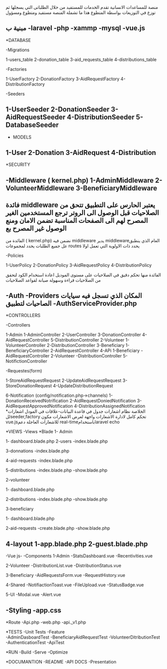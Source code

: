 منصة للمساعدات الانسانية
تقدم الخدمات للمستفيد من خلال الطلباتى التي يسجلها ثم توزع في التوزيعات بواسطة المتطوع 
هذا ما تشملة المنصة
مستفيد
ومتطوع
ومسؤول

مبنية ب
-laravel
-php
-xammp
-mysql
-vue.js
--------------------------------


*DATABASE

 -Migrations

 1-users_table
 2-donation_table
 3-aid_requests_table
 4-distributions_table


 -Factories

1-UserFactory
2-DonationFactory
3-AidRequestFactory
4-DistributionFactory

 -Seeders

 1-UserSeeder
2-DonationSeeder
3-AidRequestSeeder
4-DistributionSeeder
5-DatabaseSeeder
-----------------------------------------------
- MODELS

 1-User
 2-Donation
 3-AidRequest
 4-Distribution
--------------------------------------------------------------
 *SECURITY

 -Middleware
 ( kernel.php)
 1-AdminMiddleware
 2-VolunteerMiddleware
 3-BeneficiaryMiddleware
 ------
 فائدة middleware
 يعتبر الحارس على التطبيق
 تتحق من الصلاحيات قبل الوصول الى الروتر
 ترجع المستخدمين الغير المصرح لهم الى الصفحات المناسبة
 تضمن الامان ومنع الوصول غير المصرح بع 
 --------------
الفائدة من ( kernel.php)
نضمن فيه middleware
يدير middlewareالعام الذي ينطبق عل جميع الطلبات
يحدد لمجموعات routes 
يحدد ذات الاولوية التي تعمل اولا


 -Policies
 
  1-UserPolicy
  2-DonationPolicy
  3-AidRequestPolicy
  4-DistributionPolicy
 
 الفائدة منها
 تحكم دقيق في الصلاحيات على مستوى الموديل
 اعادة استخدام الكود  لتحقق من الصلاحيات
 قراءة وسهولة صيانة لقواعد الصلاحيات

 -Auth
-Providers
المكان الذي تسجل فيه سيايات الصاحيات لتطبيق
   -AuthServiceProvider.php
 -----------------------------------------------------------------  
 *CONTROLLERS

 -Controllers

 1-Admin
   1-AdminController
   2-UserController
   3-DonationController
   4-AidRequestController
   5-DistributionController
 2-Volunteer
   1-VolunteerController
   2-DistributionController
3-Beneficiary
   1-BeneficiaryController
   2-AidRequestController
4-APi
   1-Beneficiary
     -AidRequestController
   2-Volunteer
     -DistributionController
 5-NotifictionController    

 -Requestes(form)

 1-StoreAidRequestRequest
 2-UpdateAidRequestRequest
 3-StoreDonationRequest
 4-UpdateDistributionRequest

6-Notification
(config/notification.php->channels)
   1-DonationReceivedNotrification
   2-AidRequestDoniedNotification
   3-AidRequestApprovedNotification 
   4-DistributionAssignedNotification
*الخلاصة 
نظام اشعارات 
جدول في قاعدة البيانات-علاقات في المودل
 اشعارات للseeder,factory
 تحكم كامل لادارة الاشعارات
 واجهة لعرض الاشعارات 
 مكون vue.jsللاشعارات العاجلة
دعم real-timeباستخدامlaravel echo

 *VIEWS
 -Views
 *Blade
1- Admin

  1- dashboard.blade.php
   2-users
    -index.blade.php

   3-donnations
    -index.blade.php

   4-aid-requests
     -index.blade.php

   5-distributions
    -index.blade.php
    -show.blade.php
  

 2-volunteer

  1- dashboard.blade.php

  2-distributions
    -index.blade.php
    -show.blade.php

 3-beneficiary

  1- dashboard.blade.php

  2-aid-requests
   -create.blade.php
   -show.blade.php

 4-layout
 1-app.blade.php
 2-guest.blade.php
 --------
 -Vue
 js-
  -Components
  1-Admin
   -StatsDashboard.vue
   -Recentivities.vue

  2-Volunteer
  -DistributionList.vue
  -DistributionStatus.vue

  3-Beneficiary
  -AidRequestsForm.vue
  -RequestHistory.vue

  4-Shared
  -NotifiactionToast.vue
  -FileUpload.vue
  -StatusBadge.vue

  5-UI
  -Modal.vue
  -Alert.vue

 -Styling
 -app.css
 ---------------------------------------------------------------
 *Route
 -Api.php
 -web.php
 -api._v1.php

 *TESTS
 -Unit Tests
-Feature  
 -AdminDasboardTest
 -BeneficiaryAidRequestTest
 -VolunteerDitributionTest
 -AuthenticationTest
 -ApiTest
 

 *RUN
 -Build
 -Serve
 -Optimize
 
 *DOCUMANTION
 -README
 -API DOCS
 -Presentation
